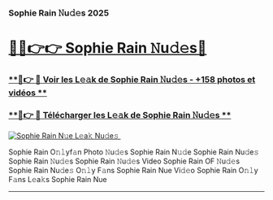### Sophie Rain 𝙽u𝚍𝚎s 2025  

# <h1><a href="(https://rebrand.ly/accesvip">🔗🔗👉👉 Sophie Rain 𝙽u𝚍𝚎s🔗</a></h1>

### [ **🔗👉 🔴 Voir les L𝚎𝚊k de Sophie Rain 𝙽u𝚍𝚎s - +158 photos et vidéos **](https://rebrand.ly/accesvip)
### [ **🔗👉 🔴 Télécharger les L𝚎𝚊k de Sophie Rain 𝙽u𝚍𝚎s **](https://rebrand.ly/accesvip)  

[![Sophie Rain N𝚞e L𝚎a𝚔 Nu𝚍e𝚜 ](https://i.imgur.com/0qMVB7G.gif)](https://rebrand.ly/accesvip)  

Sophie Rain O𝚗𝚕yf𝚊n Photo 𝙽u𝚍𝚎s
Sophie Rain N𝚞𝚍e
Sophie Rain Nu𝚍e𝚜
Sophie Rain 𝙽u𝚍𝚎s
Sophie Rain 𝙽u𝚍𝚎s Video
Sophie Rain OF 𝙽u𝚍𝚎s
Sophie Rain Nu𝚍e𝚜 O𝚗𝚕y F𝚊ns
Sophie Rain Nue Vi𝚍𝚎o
Sophie Rain O𝚗𝚕y F𝚊ns L𝚎a𝚔s
Sophie Rain Nue

___  

